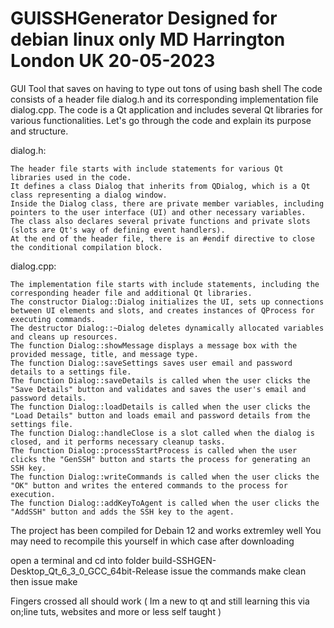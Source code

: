 # GUISSHGenerator Designed for debian linux only  MD Harrington London UK 20-05-2023 
GUI Tool  that saves on having to type out tons of  using bash shell
The code  consists of a header file dialog.h and its corresponding implementation file dialog.cpp. The code is a  Qt application and includes several Qt libraries for various functionalities. Let's go through the code and explain its purpose and structure.

dialog.h:

    The header file starts with include statements for various Qt libraries used in the code.
    It defines a class Dialog that inherits from QDialog, which is a Qt class representing a dialog window.
    Inside the Dialog class, there are private member variables, including pointers to the user interface (UI) and other necessary variables.
    The class also declares several private functions and private slots (slots are Qt's way of defining event handlers).
    At the end of the header file, there is an #endif directive to close the conditional compilation block.

dialog.cpp:

    The implementation file starts with include statements, including the corresponding header file and additional Qt libraries.
    The constructor Dialog::Dialog initializes the UI, sets up connections between UI elements and slots, and creates instances of QProcess for executing commands.
    The destructor Dialog::~Dialog deletes dynamically allocated variables and cleans up resources.
    The function Dialog::showMessage displays a message box with the provided message, title, and message type.
    The function Dialog::saveSettings saves user email and password details to a settings file.
    The function Dialog::saveDetails is called when the user clicks the "Save Details" button and validates and saves the user's email and password details.
    The function Dialog::loadDetails is called when the user clicks the "Load Details" button and loads email and password details from the settings file.
    The function Dialog::handleClose is a slot called when the dialog is closed, and it performs necessary cleanup tasks.
    The function Dialog::processStartProcess is called when the user clicks the "GenSSH" button and starts the process for generating an SSH key.
    The function Dialog::writeCommands is called when the user clicks the "OK" button and writes the entered commands to the process for execution.
    The function Dialog::addKeyToAgent is called when the user clicks the "AddSSH" button and adds the SSH key to the agent.


The project has been  compiled for Debain 12  and works extremley well  You may  need to recompile this  yourself  in which  case  after downloading 

open a  terminal and cd into  folder  build-SSHGEN-Desktop_Qt_6_3_0_GCC_64bit-Release
issue  the commands make clean 
then issue make 

Fingers  crossed all should work  ( Im a new to qt  and still learning  this via on;line tuts, websites and  more or less self taught ) 


